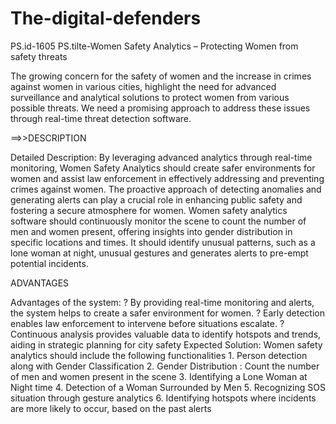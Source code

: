 # The-digital-defenders
PS.id-1605
PS.tilte-Women Safety Analytics – Protecting Women from safety threats

The growing concern for the safety of women and the increase in crimes against women in various cities, highlight the need for advanced surveillance and analytical solutions to protect women from various possible threats. We need a promising approach to address these issues through real-time threat detection software.

==>>DESCRIPTION

Detailed Description: By leveraging advanced analytics through real-time monitoring, Women Safety Analytics should create safer environments for women and assist law enforcement in effectively addressing and preventing crimes against women. The proactive approach of detecting anomalies and generating alerts can play a crucial role in enhancing public safety and fostering a secure atmosphere for women. Women safety analytics software should continuously monitor the scene to count the number of men and women present, offering insights into gender distribution in specific locations and times. It should identify unusual patterns, such as a lone woman at night, unusual gestures and generates alerts to pre-empt potential incidents.

ADVANTAGES

Advantages of the system: ? By providing real-time monitoring and alerts, the system helps to create a safer environment for women. ? Early detection enables law enforcement to intervene before situations escalate. ? Continuous analysis provides valuable data to identify hotspots and trends, aiding in strategic planning for city safety Expected Solution: Women safety analytics should include the following functionalities 1. Person detection along with Gender Classification 2. Gender Distribution : Count the number of men and women present in the scene 3. Identifying a Lone Woman at Night time 4. Detection of a Woman Surrounded by Men 5. Recognizing SOS situation through gesture analytics 6. Identifying hotspots where incidents are more likely to occur, based on the past alerts
